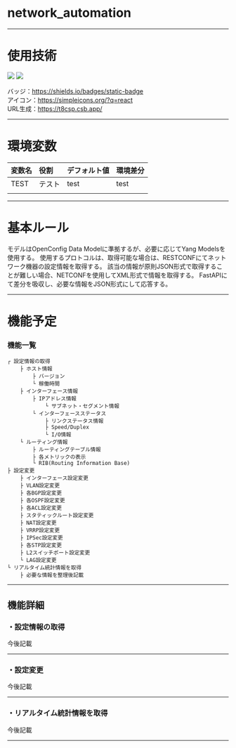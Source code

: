 # network_automation
---

# 使用技術
<!--
 <img src="https://img.shields.io/badge/-{言語、フレームワーク名など}-{シールドのカラーコード}.svg?logo=next.js&style={バッチのスタイル}&logoColor={ロゴのカラーコード}">
  -->
<img src="https://img.shields.io/badge/-Python-0C0C0C.svg?logo=python&style=for-the-badge">
<img src="https://img.shields.io/badge/-FastAPI-0C0C0C.svg?logo=fastAPI&style=for-the-badge">

バッジ：https://shields.io/badges/static-badge</br>
アイコン：https://simpleicons.org/?q=react</br>
URL生成：https://t8csp.csb.app/</br>

---

# 環境変数
|変数名|役割|デフォルト値|環境差分|
|:----|:----|:---------|:-------|
|TEST|テスト|test|test|
|||||

---

# 基本ルール
モデルは<a link="https://openconfig.net/projects/models/schemadocs/">OpenConfig Data Model</a>に準拠するが、必要に応じて<a link="https://github.com/YangModels">Yang Models</a>を使用する。
使用するプロトコルは、取得可能な場合は、RESTCONFにてネットワーク機器の設定情報を取得する。
該当の情報が原則JSON形式で取得することが難しい場合、NETCONFを使用してXML形式で情報を取得する。
FastAPIにて差分を吸収し、必要な情報をJSON形式にして応答する。

---

# 機能予定
### 機能一覧
```
┌ 設定情報の取得
    ├ ホスト情報
        ├ バージョン
        └ 稼働時間
    ├ インターフェース情報
        ├ IPアドレス情報
            └ サブネット・セグメント情報
        └ インターフェースステータス
            ├ リンクステータス情報
            ├ Speed/Duplex
            └ I/O情報
    └ ルーティング情報
        ├ ルーティングテーブル情報
        ├ 各メトリックの表示
        └ RIB(Routing Information Base)
├ 設定変更
    ├ インターフェース設定変更
    ├ VLAN設定変更
    ├ 各BGP設定変更
    ├ 各OSPF設定変更
    ├ 各ACL設定変更
    ├ スタティックルート設定変更
    ├ NAT設定変更
    ├ VRRP設定変更
    ├ IPSec設定変更
    ├ 各STP設定変更
    ├ L2スイッチポート設定変更
    └ LAG設定変更
└ リアルタイム統計情報を取得
    ├ 必要な情報を整理後記載
```

---

## 機能詳細
### ・設定情報の取得
今後記載

---

### ・設定変更
今後記載

---

### ・リアルタイム統計情報を取得
今後記載

---
